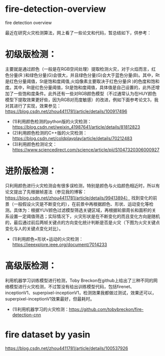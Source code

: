# fire-detection-overview
fire detection overview


最近在研究火灾检测算法，网上看了一些论文和代码，暂总结如下，供参考：

# 初级版检测：

   主要就是通过颜色（一般是在RGB空间处理）提取检测火灾，对于火焰而言，红色分量(R )和绿色分量(G)会很大，并且绿色分量(G)会大于蓝色分量(B)。其中，Rt是红色分量阈值，St是饱和度阈值,火焰像素主要取决于红色分量(R )的色度和饱和度。其中，Rt是红色分量阈值，St是饱和度阈值，具体值是自己设置的，此外还增加了一些饱和度条件。此外还有一些对RGB颜色模型（不过通常认为在HUY颜色模型下提取效果更好些，因为RGB对亮度敏感）的改进，例如下面参考论文3，我对其进行了实现，效果参见：https://blog.csdn.net/zhou4411781/article/details/100917496

 * (1)利用颜色检测的python版的火灾检测：https://blog.csdn.net/weixin_41987641/article/details/81812823
 * (2)利用颜色检测的C++版的火灾检测：https://blog.csdn.net/coldplayplay/article/details/70212483
 * (3)利用颜色检测论文：https://www.sciencedirect.com/science/article/pii/S1047320306000927

# 进阶版检测：
   只利用颜色进行火灾检测会有很多误检测，特别是颜色与火焰颜色相近时，所以有论文提出了先根据帧差法（参见我的博客：https://blog.csdn.net/zhou4411781/article/details/99413894） 找到变化的前景（一般假设火灾是不断变化的），在前景中再根据颜色、形状、运动变化等检测。具体为：根据YUV颜色过滤模型筛选关键区域，再根据轮廓周长和面积的关系设置一定阈值筛选；实际情况下，火灾形状是在不断变化的而且变化方向是随机的，最后通过前后两帧关键点的方向变化统计判断是否是火灾（下图为火灾关键点变化与人的关键点变化对比）。

 * (1)利用颜色+形状+运动的火灾检测：https://ieeexplore.ieee.org/document/7014233

# 高级版检测：
   利用机器学习训练模型进行检测，Toby Breckon在github上给出了三种不同的网络模型进行火灾检测，不过暂没有给出训练模型代码，包括firenet、inceptionV1、superpixel-inceptionV1，检测效果我都做过测试，效果还可以，superpixel-inceptionV1效果最好，但最耗时。

 * (1)利用机器学习的火灾检测：https://github.com/tobybreckon/fire-detection-cnn


# fire dataset by yasin
https://blog.csdn.net/zhou4411781/article/details/100537926
